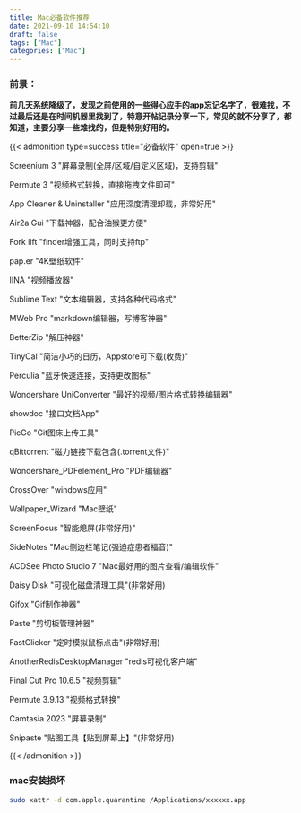 ```yaml
---
title: Mac必备软件推荐
date: 2021-09-10 14:54:10
draft: false
tags: ["Mac"]
categories: ["Mac"]
---
```



### **前景：**

**前几天系统降级了，发现之前使用的一些得心应手的app忘记名字了，很难找，不过最后还是在时间机器里找到了，特意开帖记录分享一下，常见的就不分享了，都知道，主要分享一些难找的，但是特别好用的。**


{{< admonition type=success title="必备软件" open=true >}}

Screenium 3     "屏幕录制(全屏/区域/自定义区域)，支持剪辑"

Permute 3       "视频格式转换，直接拖拽文件即可"

App Cleaner & Uninstaller  "应用深度清理卸载，非常好用"

Air2a Gui       "下载神器，配合油猴更方便"

Fork lift       "finder增强工具，同时支持ftp"

pap.er          "4K壁纸软件"

IINA            "视频播放器"

Sublime Text    "文本编辑器，支持各种代码格式"

MWeb Pro        "markdown编辑器，写博客神器"

BetterZip       "解压神器"

TinyCal         "简洁小巧的日历，Appstore可下载(收费)"

Perculia        "蓝牙快速连接，支持更改图标"

Wondershare UniConverter "最好的视频/图片格式转换编辑器"

showdoc         "接口文档App"

PicGo           "Git图床上传工具"

qBittorrent     "磁力链接下载包含(.torrent文件)"

Wondershare_PDFelement_Pro   "PDF编辑器"

CrossOver        "windows应用"

Wallpaper_Wizard "Mac壁纸"

ScreenFocus       "智能熄屏(非常好用)"

SideNotes         "Mac侧边栏笔记(强迫症患者福音)"

ACDSee Photo Studio 7  "Mac最好用的图片查看/编辑软件"

Daisy Disk         "可视化磁盘清理工具"(非常好用)

Gifox              "Gif制作神器"

Paste               "剪切板管理神器"

FastClicker         "定时模拟鼠标点击"(非常好用)

AnotherRedisDesktopManager                 "redis可视化客户端"

Final Cut Pro 10.6.5      "视频剪辑"

Permute 3.9.13              "视频格式转换"

Camtasia 2023             "屏幕录制"

Snipaste                    "贴图工具【贴到屏幕上】"(非常好用)

{{< /admonition >}}


### mac安装损坏
```bash
sudo xattr -d com.apple.quarantine /Applications/xxxxxx.app
```